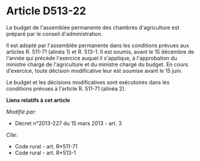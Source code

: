 # Article D513-22

Le budget de l'assemblée permanente des chambres d'agriculture est préparé par le conseil d'administration. 

Il est adopté par l'assemblée permanente dans les conditions prévues aux articles R. 511-71 (alinéa 1) et R. 513-1. Il est
soumis, avant le 15 décembre de l'année qui précède l'exercice auquel il s'applique, à l'approbation du ministre chargé de
l'agriculture et du ministre chargé du budget. En cours d'exercice, toute décision modificative leur est soumise avant le 15
juin. 

Le budget et les décisions modificatives sont exécutoires dans les conditions prévues à l'article R. 511-71 (alinéa 2).

**Liens relatifs à cet article**

_Modifié par_:

  - Décret n°2013-227 du 15 mars 2013 - art. 3

_Cite_:

  - Code rural - art. R*511-71
  - Code rural - art. R*513-1
